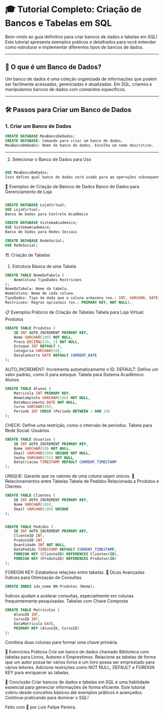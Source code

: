 # 🎓 Tutorial Completo: Criação de Bancos e Tabelas em SQL

Bem-vindo ao guia definitivo para criar bancos de dados e tabelas em SQL! Este tutorial apresenta exemplos práticos e detalhados para você entender como estruturar e implementar diferentes tipos de bancos de dados.

---

## 📂 O que é um Banco de Dados?

Um banco de dados é uma coleção organizada de informações que podem ser facilmente acessadas, gerenciadas e atualizadas. Em SQL, criamos e manipulamos bancos de dados com comandos específicos.

---

## 🛠️ Passos para Criar um Banco de Dados

### 1. Criar um Banco de Dados
```sql
CREATE DATABASE MeuBancoDeDados;
CREATE DATABASE: Comando para criar um banco de dados.
MeuBancoDeDados: Nome do banco de dados. Escolha um nome descritivo.
```
---

2. Selecionar o Banco de Dados para Uso
   
```sql

USE MeuBancoDeDados;
Isso define qual banco de dados será usado para as operações subsequentes.
```

📝 Exemplos de Criação de Bancos de Dados
Banco de Dados para Gerenciamento de Loja

```sql

CREATE DATABASE LojaVirtual;
USE LojaVirtual;
Banco de Dados para Controle Acadêmico

```
```sql
CREATE DATABASE SistemaAcademico;
USE SistemaAcademico;
Banco de Dados para Redes Sociais
```
```sql
CREATE DATABASE RedeSocial;
USE RedeSocial;
```
🏗️ Criação de Tabelas
1. Estrutura Básica de uma Tabela
   
```sql
CREATE TABLE NomeDaTabela (
    NomeColuna TipoDados Restricoes
);
NomeDaTabela: Nome da tabela.
NomeColuna: Nome de cada coluna.
TipoDados: Tipo de dado que a coluna armazena (ex.: INT, VARCHAR, DATE).
Restricoes: Regras opcionais (ex.: PRIMARY KEY, NOT NULL).

```
📋 Exemplos Práticos de Criação de Tabelas
Tabela para Loja Virtual: Produtos


```sql
CREATE TABLE Produtos (
    ID INT AUTO_INCREMENT PRIMARY KEY,
    Nome VARCHAR(100) NOT NULL,
    Preco DECIMAL(10, 2) NOT NULL,
    Estoque INT DEFAULT 0,
    Categoria VARCHAR(50),
    DataCadastro DATE DEFAULT CURRENT_DATE
);

```

AUTO_INCREMENT: Incrementa automaticamente o ID.
DEFAULT: Define um valor padrão, como 0 para estoque.
Tabela para Sistema Acadêmico: Alunos


```sql
CREATE TABLE Alunos (
    Matricula INT PRIMARY KEY,
    NomeCompleto VARCHAR(100) NOT NULL,
    DataNascimento DATE NOT NULL,
    Curso VARCHAR(50),
    Periodo INT CHECK (Periodo BETWEEN 1 AND 10)
);
```
CHECK: Define uma restrição, como o intervalo de períodos.
Tabela para Rede Social: Usuários

```sql
CREATE TABLE Usuarios (
    ID INT AUTO_INCREMENT PRIMARY KEY,
    Nome VARCHAR(50) NOT NULL,
    Email VARCHAR(100) UNIQUE NOT NULL,
    Senha VARCHAR(255) NOT NULL,
    DataCriacao TIMESTAMP DEFAULT CURRENT_TIMESTAMP
);

```

UNIQUE: Garante que os valores de uma coluna sejam únicos.
🔗 Relacionamentos entre Tabelas
Tabela de Pedidos Relacionada a Produtos e Clientes

```sql
CREATE TABLE Clientes (
    ID INT AUTO_INCREMENT PRIMARY KEY,
    Nome VARCHAR(100),
    Email VARCHAR(100) UNIQUE
);
```
```sql

CREATE TABLE Pedidos (
    ID INT AUTO_INCREMENT PRIMARY KEY,
    ClienteID INT,
    ProdutoID INT,
    Quantidade INT NOT NULL,
    DataPedido TIMESTAMP DEFAULT CURRENT_TIMESTAMP,
    FOREIGN KEY (ClienteID) REFERENCES Clientes(ID),
    FOREIGN KEY (ProdutoID) REFERENCES Produtos(ID)
);
```
FOREIGN KEY: Estabelece relações entre tabelas.
🌟 Dicas Avançadas
Índices para Otimização de Consultas

```sql
CREATE INDEX idx_nome ON Produtos (Nome);
```

Índices ajudam a acelerar consultas, especialmente em colunas frequentemente pesquisadas.
Tabelas com Chave Composta

```sql
CREATE TABLE Matriculas (
    AlunoID INT,
    CursoID INT,
    DataMatricula DATE,
    PRIMARY KEY (AlunoID, CursoID)
);
```
Combina duas colunas para formar uma chave primária.


🧩 Exercícios Práticos
Crie um banco de dados chamado Biblioteca com tabelas para Livros, Autores e Emprestimos.
Relacione as tabelas de forma que um autor possa ter vários livros e um livro possa ser emprestado para vários leitores.
Adicione restrições como NOT NULL, DEFAULT e FOREIGN KEY para enriquecer as tabelas.

🚀 Conclusão
Criar bancos de dados e tabelas em SQL é uma habilidade essencial para gerenciar informações de forma eficiente. Este tutorial cobriu desde conceitos básicos até exemplos práticos e avançados. Continue praticando para dominar o SQL!

Feito com 💙 por Luis Felipe Pereira.

